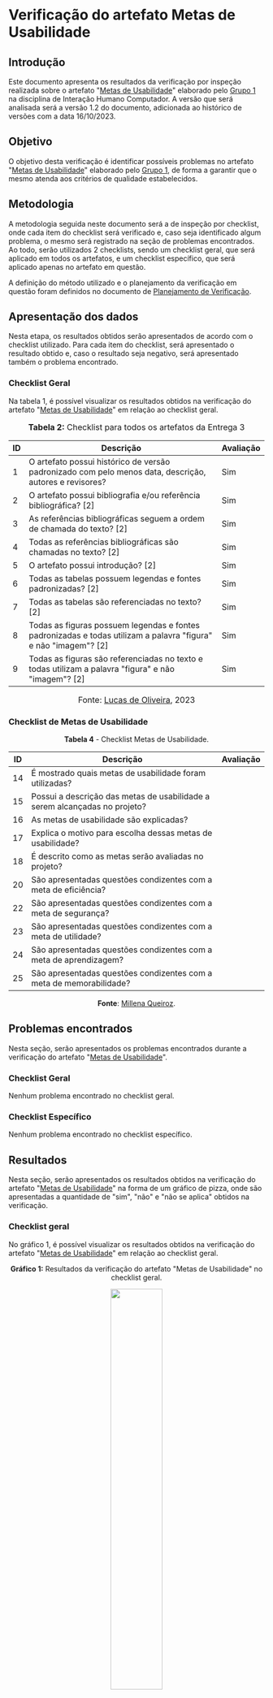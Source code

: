 # Verificação do artefato Metas de Usabilidade


## Introdução 

Este documento apresenta os resultados da verificação por inspeção realizada sobre o artefato "[Metas de Usabilidade](https://github.com/Interacao-Humano-Computador/2023.2-NotaLegal/blob/main/docs/analise%20de%20requisitos%20II/metas_de_usabilidade.md)" elaborado pelo [Grupo 1](https://interacao-humano-computador.github.io/2023.2-NotaLegal/) na disciplina de Interação Humano Computador. A versão que será analisada será a versão 1.2 do documento, adicionada ao histórico de versões com a data 16/10/2023.

## Objetivo

O objetivo desta verificação é identificar possíveis problemas no artefato "[Metas de Usabilidade](https://github.com/Interacao-Humano-Computador/2023.2-NotaLegal/blob/main/docs/analise%20de%20requisitos%20II/metas_de_usabilidade.md)" elaborado pelo [Grupo 1](https://interacao-humano-computador.github.io/2023.2-NotaLegal/), de forma a garantir que o mesmo atenda aos critérios de qualidade estabelecidos.

## Metodologia

A metodologia seguida neste documento será a de inspeção por checklist, onde cada item do checklist será verificado e, caso seja identificado algum problema, o mesmo será registrado na seção de problemas encontrados. Ao todo, serão utilizados 2 checklists, sendo um checklist geral, que será aplicado em todos os artefatos, e um checklist específico, que será aplicado apenas no artefato em questão.

A definição do método utilizado e o planejamento da verificação em questão foram definidos no documento de [Planejamento de Verificação](https://github.com/Interacao-Humano-Computador/2023.2-NotaLegal/blob/main/docs/verificacao/Grupo-01/Entrega-03/planejamento-verificacao-e3-grupo1.md).

## Apresentação dos dados

Nesta etapa, os resultados obtidos serão apresentados de acordo com o checklist utilizado. Para cada item do checklist, será apresentado o resultado obtido e, caso o resultado seja negativo, será apresentado também o problema encontrado.

### Checklist Geral

Na tabela 1, é possível visualizar os resultados obtidos na verificação do artefato "[Metas de Usabilidade](https://github.com/Interacao-Humano-Computador/2023.2-NotaLegal/blob/main/docs/analise%20de%20requisitos%20II/metas_de_usabilidade.md)" em relação ao checklist geral.


<div align="center">
<font size="3"><p style="text-align: center"><b>Tabela 2:</b> Checklist para todos os artefatos da Entrega 3</p></font>

<table>
  <thead>
    <tr>
      <th>ID</th>
      <th>Descrição</th>
      <th>Avaliação</th>
    </tr>
  </thead>
  <tbody>
    <tr>
      <td>1</td>
      <td>O artefato possui histórico de versão padronizado com pelo menos data, descrição, autores e revisores?</td>
      <td>Sim</td>
    </tr>
    <tr>
      <td>2</td>
      <td>O artefato possui bibliografia e/ou referência bibliográfica? [2] </td>
      <td>Sim</td>
    </tr>
    <tr>
      <td>3</td>
      <td>As referências bibliográficas seguem a ordem de chamada do texto? [2]</td>
      <td>Sim</td>
    </tr>
    <tr>
      <td>4</td>
      <td>Todas as referências bibliográficas são chamadas no texto? [2]</td>
      <td>Sim</td>
    </tr>
    <tr>
      <td>5</td>
      <td>O artefato possui introdução? [2]</td>
      <td>Sim</td>
    </tr>
    <tr>
      <td>6</td>
      <td>Todas as tabelas possuem legendas e fontes padronizadas? [2]</td>
      <td>Sim</td>
    </tr>
    <tr>
      <td>7</td>
      <td>Todas as tabelas são referenciadas no texto? [2] </td>
      <td>Sim</td>
    </tr>
    <tr>
      <td>8</td>
      <td>Todas as figuras possuem legendas e fontes padronizadas e todas utilizam a palavra "figura" e não "imagem"? [2] </td>
      <td>Sim</td>
    </tr>
    <tr>
      <td>9</td>
      <td>Todas as figuras são referenciadas no texto e todas utilizam a palavra "figura" e não "imagem"? [2] </td>
      <td>Sim</td>
    </tr>
  </tbody>
</table>

<font size="3"><p style="text-align: center">Fonte: <a href="https://github.com/LucasOliveiraDiasMarquesFerreira">Lucas de Oliveira</a>, 2023</p></font>
</div>


### Checklist de Metas de Usabilidade

<Center>

**Tabela 4** - Checklist Metas de Usabilidade.

| ID  | Descrição                                                                                            | Avaliação |
| --- | ---------------------------------------------------------------------------------------------------- | --------- | 
| 14  | É mostrado quais metas de usabilidade foram utilizadas?                                              |   |
| 15  | Possui a descrição das metas de usabilidade a serem alcançadas no projeto?                           |    |
| 16  | As metas de usabilidade são explicadas?                                                             |    |
| 17  | Explica o motivo para escolha dessas metas de usabilidade?                                           |    |
| 18  | É descrito como as metas serão avaliadas no projeto?                                                 |    |
| 20  | São apresentadas questões condizentes com a meta de eficiência?                                      |    |
| 22  | São apresentadas questões condizentes com a meta de segurança?                                       |    |
| 23  | São apresentadas questões condizentes com a meta de utilidade?                                       |    |
| 24  | São apresentadas questões condizentes com a meta de aprendizagem?                                    |    |
| 25  | São apresentadas questões condizentes com a meta de memorabilidade?                                  |    |


**Fonte**: [Millena Queiroz](https://github.com/millenaqueiroz).

</Center>



## Problemas encontrados

Nesta seção, serão apresentados os problemas encontrados durante a verificação do artefato "[Metas de Usabilidade](https://github.com/Interacao-Humano-Computador/2023.2-NotaLegal/blob/main/docs/analise%20de%20requisitos%20II/metas_de_usabilidade.md)".

### Checklist Geral

Nenhum problema encontrado no checklist geral.

### Checklist Específico

Nenhum problema encontrado no checklist específico.

## Resultados

Nesta seção, serão apresentados os resultados obtidos na verificação do artefato "[Metas de Usabilidade](https://github.com/Interacao-Humano-Computador/2023.2-NotaLegal/blob/main/docs/analise%20de%20requisitos%20II/metas_de_usabilidade.md)" na forma de um gráfico de pizza, onde são apresentadas a quantidade de "sim", "não" e "não se aplica" obtidos na verificação.

### Checklist geral

No gráfico 1, é possível visualizar os resultados obtidos na verificação do artefato "[Metas de Usabilidade](https://github.com/Interacao-Humano-Computador/2023.2-NotaLegal/blob/main/docs/analise%20de%20requisitos%20II/metas_de_usabilidade.md)" em relação ao checklist geral.

<div align="center">
  <p><b>Gráfico 1:</b> Resultados da verificação do artefato "Metas de Usabilidade" no checklist geral.</p>

  <img src="" style="width: 45%;">

<p><b>Fonte:</b> Lucas de OLiveira, 2023.</p>
</div>

### Checklist específico

No gráfico 2, é possível visualizar os resultados obtidos na verificação do artefato "[Metas de Usabilidade](https://github.com/Interacao-Humano-Computador/2023.2-NotaLegal/blob/main/docs/analise%20de%20requisitos%20II/metas_de_usabilidade.md)" em relação ao checklist específico.

<div align="center">
  <p><b>Gráfico 2:</b> Resultados da verificação do artefato "Metass de Usabilidade" no checklist específico.</p>

  <img src="" style="width: 45%;">

<p><b>Fonte:</b> Lucas de Oliveira, 2023.</p>

</div>

## Bibliografia
> Oliveira, Lucas. VIEIRA, Zenilda. [Metas de Usabilidade](https://github.com/Interacao-Humano-Computador/2023.2-NotaLegal/blob/main/docs/analise%20de%20requisitos%20II/metas_de_usabilidade.md). FGA, 2023.


## Histórico de Versões

| Versão | Data   | Descrição     | Autor     |  Revisor        |
| :----: | ------ | ------------- | --------- | :-------------: |
| `1.0`  | 25/11/2023 | Criação do documento  | [Lucas de Oliveira](https://github.com/LucasOliveiraDiasMarquesFerreira) | [Gabriel Zaranza](https://github/GZaranza)  |

